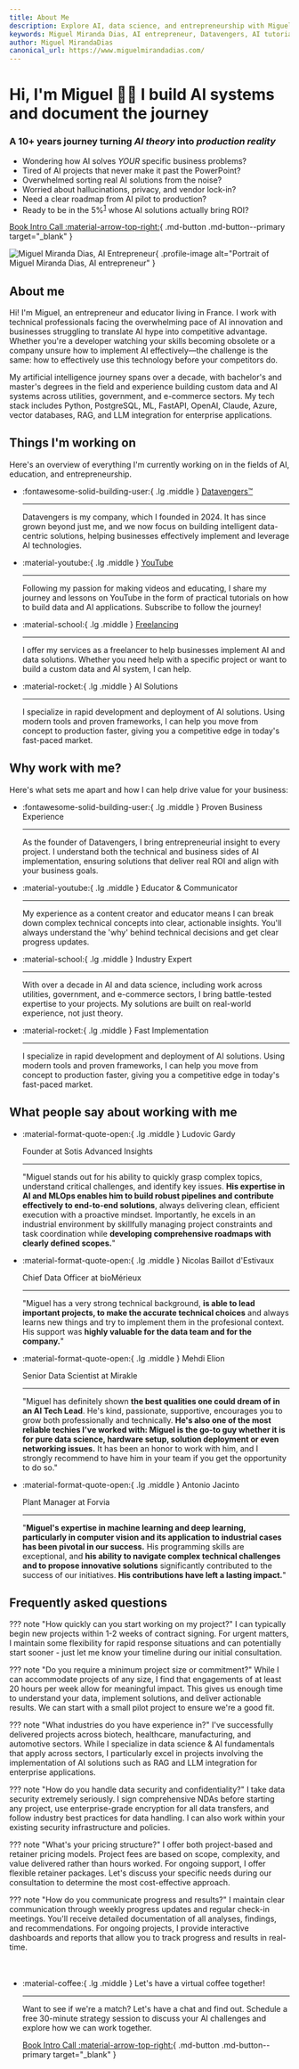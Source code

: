 ```yaml
---
title: About Me
description: Explore AI, data science, and entrepreneurship with Miguel Miranda Dias. Learn about Datavengers, AI tutorials, freelancing, and innovative AI solutions for businesses.
keywords: Miguel Miranda Dias, AI entrepreneur, Datavengers, AI tutorials
author: Miguel MirandaDias
canonical_url: https://www.miguelmirandadias.com/
---
```


<script type="application/ld+json">
{
  "@context": "https://schema.org",
  "@type": "Person",
  "name": "Miguel Miranda Dias",
  "url": "https://www.migueldias.tech/",
  "image": "assets/@miguelmirandadias.jpg",
  "sameAs": [
    "https://www.youtube.com/@miguelmirandadias",
    "https://www.linkedin.com/in/justmiguel/",
    "https://github.com/pandego"
    "https://www.skool.com/@mmiguel-dias-6954"
  ],
  "jobTitle": "Founder & CEO",
  "worksFor": {
    "@type": "Organization",
    "name": "Datavengers",
    "url": "https://www.datavengers.tech/"
  },
}
</script>

<div class="hero-section grid-container" markdown>

<div class="text-intro-grid" markdown>

# Hi, I'm Miguel 👋🏼 I build AI systems and document the journey

### A 10+ years journey turning *AI theory* into *production reality*

- Wondering how AI solves *YOUR* specific business problems?
- Tired of AI projects that never make it past the PowerPoint?
- Overwhelmed sorting real AI solutions from the noise?
- Worried about hallucinations, privacy, and vendor lock-in?
- Need a clear roadmap from AI pilot to production?
- Ready to be in the 5%<sup>[1](https://fortune.com/2025/08/18/mit-report-95-percent-generative-ai-pilots-at-companies-failing-cfo/)</sup> whose AI solutions actually bring ROI?

[Book Intro Call :material-arrow-top-right:](https://calendar.app.google/2FvRfdbidFFGPKcu6){ .md-button .md-button--primary target="_blank" }

</div>

<div class="profile-image-grid" markdown>

![Miguel Miranda Dias, AI Entrepreneur](assets/@miguelmirandadias.jpg){ .profile-image alt="Portrait of Miguel Miranda Dias, AI entrepreneur" }

</div>

</div>

## About me

Hi! I'm Miguel, an entrepreneur and educator living in France. I work with technical professionals facing the overwhelming pace of AI innovation and businesses struggling to translate AI hype into competitive advantage. Whether you're a developer watching your skills becoming obsolete or a company unsure how to implement AI effectively—the challenge is the same: how to effectively use this technology before your competitors do.

My artificial intelligence journey spans over a decade, with bachelor's and master's degrees in the field and experience building custom data and AI systems across utilities, government, and e-commerce sectors. My tech stack includes Python, PostgreSQL, ML, FastAPI, OpenAI, Claude, Azure, vector databases, RAG, and LLM integration for enterprise applications.

## Things I'm working on

Here's an overview of everything I'm currently working on in the fields of AI, education, and entrepreneurship.

<div class="grid cards" markdown>

-   :fontawesome-solid-building-user:{ .lg .middle } [Datavengers™](https://www.datavengers.tech/)

    ---

    Datavengers is my company, which I founded in 2024. It has since grown beyond just me, and we now focus on building intelligent data-centric solutions, helping businesses effectively implement and leverage AI technologies.

-   :material-youtube:{ .lg .middle } [YouTube](https://www.youtube.com/@pandego?sub_confirmation=1)

    ---

    Following my passion for making videos and educating, I share my journey and lessons on YouTube in the form of practical tutorials on how to build data and AI applications. Subscribe to follow the journey!

-   :material-school:{ .lg .middle } [Freelancing](https://calendar.app.google/2FvRfdbidFFGPKcu6)

    ---

    I offer my services as a freelancer to help businesses implement AI and data solutions. Whether you need help with a specific project or want to build a custom data and AI system, I can help.

-   :material-rocket:{ .lg .middle } AI Solutions

    ---

    I specialize in rapid development and deployment of AI solutions. Using modern tools and proven frameworks, I can help you move from concept to production faster, giving you a competitive edge in today's fast-paced market.

</div>

## Why work with me?

Here's what sets me apart and how I can help drive value for your business:

<div class="grid cards" markdown>

-   :fontawesome-solid-building-user:{ .lg .middle } Proven Business Experience

    ---

    As the founder of Datavengers, I bring entrepreneurial insight to every project. I understand both the technical and business sides of AI implementation, ensuring solutions that deliver real ROI and align with your business goals.

-   :material-youtube:{ .lg .middle } Educator & Communicator

    ---

    My experience as a content creator and educator means I can break down complex technical concepts into clear, actionable insights. You'll always understand the 'why' behind technical decisions and get clear progress updates.

-   :material-school:{ .lg .middle } Industry Expert

    ---

    With over a decade in AI and data science, including work across utilities, government, and e-commerce sectors, I bring battle-tested expertise to your projects. My solutions are built on real-world experience, not just theory.

-   :material-rocket:{ .lg .middle } Fast Implementation

    ---

    I specialize in rapid development and deployment of AI solutions. Using modern tools and proven frameworks, I can help you move from concept to production faster, giving you a competitive edge in today's fast-paced market.

</div>

## What people say about working with me

<div class="grid cards testimonials" markdown>

-   :material-format-quote-open:{ .lg .middle } Ludovic Gardy
    
    Founder at Sotis Advanced Insights

    ---
    
    "Miguel stands out for his ability to quickly grasp complex topics, understand critical challenges, and identify key issues. **His expertise in AI and MLOps enables him to build robust pipelines and contribute effectively to end-to-end solutions**, always delivering clean, efficient execution with a proactive mindset. Importantly, he excels in an industrial environment by skillfully managing project constraints and task coordination while **developing comprehensive roadmaps with clearly defined scopes.**"

-   :material-format-quote-open:{ .lg .middle } Nicolas Baillot d'Estivaux
    
    Chief Data Officer at bioMérieux

    ---

    "Miguel has a very strong technical background, **is able to lead important projects, to make the accurate technical choices** and always learns new things and try to implement them in the profesional context. His support was **highly valuable for the data team and for the company.**"

-   :material-format-quote-open:{ .lg .middle } Mehdi Elion
    
    Senior Data Scientist at Mirakle

    ---

    "Miguel has definitely shown **the best qualities one could dream of in an AI Tech Lead**. He's kind, passionate, supportive, encourages you to grow both professionally and technically. **He's also one of the most reliable techies I've worked with: Miguel is the go-to guy whether it is for pure data science, hardware setup, solution deployment or even networking issues.** It has been an honor to work with him, and I strongly recommend to have him in your team if you get the opportunity to do so."

-   :material-format-quote-open:{ .lg .middle } Antonio Jacinto
    
    Plant Manager at Forvia

    ---

    "**Miguel's expertise in machine learning and deep learning, particularly in computer vision and its application to industrial cases has been pivotal in our success.** His programming skills are exceptional, and **his ability to navigate complex technical challenges and to propose innovative solutions** significantly contributed to the success of our initiatives. **His contributions have left a lasting impact.**"

</div>

## Frequently asked questions

??? note "How quickly can you start working on my project?"
    I can typically begin new projects within 1-2 weeks of contract signing. For urgent matters, I maintain some flexibility for rapid response situations and can potentially start sooner - just let me know your timeline during our initial consultation.

??? note "Do you require a minimum project size or commitment?"
    While I can accommodate projects of any size, I find that engagements of at least 20 hours per week allow for meaningful impact. This gives us enough time to understand your data, implement solutions, and deliver actionable results. We can start with a small pilot project to ensure we're a good fit.

??? note "What industries do you have experience in?"
    I've successfully delivered projects across biotech, healthcare, manufacturing, and automotive sectors. While I specialize in data science & AI fundamentals that apply across sectors, I particularly excel in projects involving the implementation of AI solutions such as RAG and LLM integration for enterprise applications.

??? note "How do you handle data security and confidentiality?"
    I take data security extremely seriously. I sign comprehensive NDAs before starting any project, use enterprise-grade encryption for all data transfers, and follow industry best practices for data handling. I can also work within your existing security infrastructure and policies.

??? note "What's your pricing structure?"
    I offer both project-based and retainer pricing models. Project fees are based on scope, complexity, and value delivered rather than hours worked. For ongoing support, I offer flexible retainer packages. Let's discuss your specific needs during our consultation to determine the most cost-effective approach.

??? note "How do you communicate progress and results?"
    I maintain clear communication through weekly progress updates and regular check-in meetings. You'll receive detailed documentation of all analyses, findings, and recommendations. For ongoing projects, I provide interactive dashboards and reports that allow you to track progress and results in real-time.


<div class="grid cards" style="margin-top: 3rem" markdown>

-   :material-coffee:{ .lg .middle } Let's have a virtual coffee together!

    ---
    
    Want to see if we're a match? Let's have a chat and find out. Schedule a free 30-minute strategy session to discuss your AI challenges and explore how we can work together.

    [Book Intro Call :material-arrow-top-right:](https://calendar.app.google/2FvRfdbidFFGPKcu6){ .md-button .md-button--primary target="_blank" }

</div>
